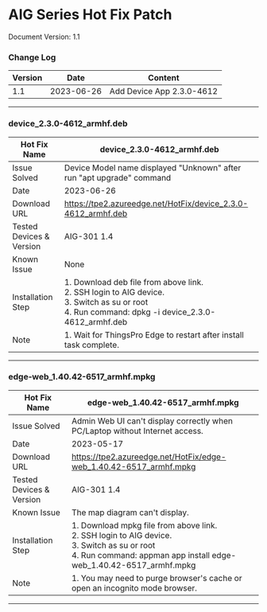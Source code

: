 # AIG Series Hot Fix Patch

Document Version: 1.1

### Change Log

| Version | Date       | Content                   |
| ------- | ---------- | ------------------------- |
| 1.1     | 2023-06-26 | Add Device App 2.3.0-4612 |

------

### device_2.3.0-4612_armhf.deb

| Hot Fix Name             | device_2.3.0-4612_armhf.deb                                  |
| ------------------------ | ------------------------------------------------------------ |
| Issue Solved             | Device Model name displayed "Unknown" after run "apt upgrade" command |
| Date                     | 2023-06-26                                                   |
| Download URL             | https://tpe2.azureedge.net/HotFix/device_2.3.0-4612_armhf.deb |
| Tested Devices & Version | AIG-301 1.4                                                  |
| Known Issue              | None                                                         |
| Installation Step        | 1. Download deb file from above link.<br />2. SSH login to AIG device.<br />3. Switch as su or root<br />4. Run command: dpkg -i device_2.3.0-4612_armhf.deb |
| Note                     | 1. Wait for ThingsPro Edge to restart after install task complete. |

------

### edge-web_1.40.42-6517_armhf.mpkg

| Hot Fix Name             | edge-web_1.40.42-6517_armhf.mpkg                             |
| ------------------------ | ------------------------------------------------------------ |
| Issue Solved             | Admin Web UI can't display correctly when PC/Laptop without Internet access. |
| Date                     | 2023-05-17                                                   |
| Download URL             | https://tpe2.azureedge.net/HotFix/edge-web_1.40.42-6517_armhf.mpkg |
| Tested Devices & Version | AIG-301 1.4                                                  |
| Known Issue              | The map diagram can't display.                               |
| Installation Step        | 1. Download mpkg file from above link.<br />2. SSH login to AIG device.<br />3. Switch as su or root<br />4. Run command: appman app install edge-web_1.40.42-6517_armhf.mpkg |
| Note                     | 1. You may need to purge browser's cache or open an incognito mode browser. |

------

